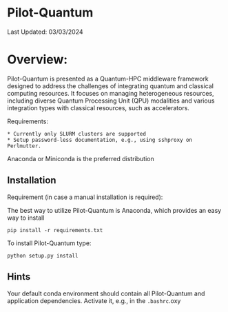 # Pilot-Quantum

Last Updated: 03/03/2024

# Overview:

Pilot-Quantum is presented as a Quantum-HPC middleware framework designed to address the challenges of integrating quantum and classical computing resources. It focuses on managing heterogeneous resources, including diverse Quantum Processing Unit (QPU) modalities and various integration types with classical resources, such as accelerators.
 
Requirements:

	* Currently only SLURM clusters are supported
	* Setup password-less documentation, e.g., using sshproxy on Perlmutter.

Anaconda or Miniconda is the preferred distribution


## Installation
Requirement (in case a manual installation is required):

The best way to utilize Pilot-Quantum is Anaconda, which provides an easy way to install

    pip install -r requirements.txt

To install Pilot-Quantum type:

    python setup.py install


## Hints

Your default conda environment should contain all Pilot-Quantum and application dependencies. Activate it, e.g., in the `.bashrc`.oxy
